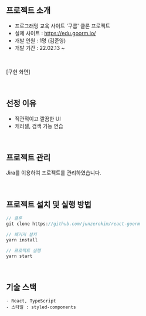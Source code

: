 ## 프로젝트 소개

- 프로그래밍 교육 사이트 '구름' 클론 프로젝트
- 실제 사이트 : https://edu.goorm.io/
- 개발 인원 : 1명 (김준영)
- 개발 기간 : 22.02.13 ~

<br />

[구현 화면]

<br />

## 선정 이유

- 직관적이고 깔끔한 UI
- 캐러셀, 검색 기능 연습

<br />

## 프로젝트 관리

Jira를 이용하여 프로젝트를 관리하였습니다.

<br />

## 프로젝트 설치 및 실행 방법

```typescript
// 클론
git clone https://github.com/junzerokim/react-goorm

// 패키지 설치
yarn install

// 프로젝트 실행
yarn start
```

<br />

## 기술 스택

```
- React, TypeScript
- 스타일 : styled-components
```
